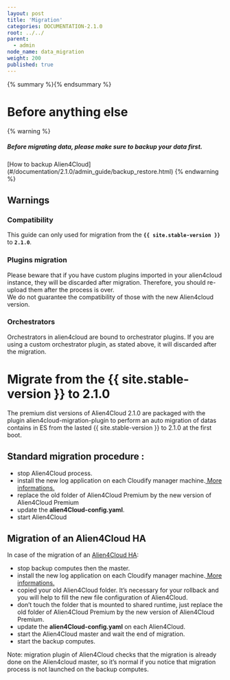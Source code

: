 ```yaml
---
layout: post
title: 'Migration'
categories: DOCUMENTATION-2.1.0
root: ../../
parent:
  - admin
node_name: data_migration
weight: 200
published: true
---
```


{% summary %}{% endsummary %}


# Before anything else

{% warning %}
<h5> Before migrating data, please make sure to backup your data first. </h5>
[How to backup Alien4Cloud](#/documentation/2.1.0/admin_guide/backup_restore.html)
{% endwarning %}

## Warnings

### Compatibility
This guide can only used for migration from the __`{{ site.stable-version }}`__ to __`2.1.0`__.



### Plugins migration
Please beware that if you have custom plugins imported in your alien4cloud instance, they will be discarded after migration. Therefore, you should re-upload them after the process is over.  
We do not guarantee the compatibility of those with the new Alien4cloud version.


### Orchestrators
Orchestrators in alien4cloud are bound to orchestrator plugins. If you are using a custom orchestrator plugin, as stated above, it will discarded after the migration.


# Migrate from the {{ site.stable-version }} to 2.1.0

The premium dist versions of Alien4Cloud 2.1.0 are packaged with the plugin alien4cloud-migration-plugin to perform an auto migration of datas contains in ES from the lasted {{ site.stable-version }} to 2.1.0 at the first boot.


## Standard migration procedure :

  * stop Alien4Cloud process.
  * install the new log application on each Cloudify manager machine.[ More informations.](#/documentation/2.1.0/orchestrators/cloudify4_driver/prerequisites_logs.html)
  * replace the old folder of Alien4Cloud Premium by the new version of Alien4Cloud Premium
  * update the **alien4Cloud-config.yaml**.
  * start Alien4Cloud


## Migration of an Alien4Cloud HA

In case of the migration of an [Alien4Cloud HA](#/documentation/2.1.0/admin_guide/ha.html):

  * stop backup computes then the master.
  * install the new log application on each Cloudify manager machine.[ More informations.](#/documentation/2.1.0/orchestrators/cloudify4_driver/prerequisites_logs.html)
  * copied your old Alien4Cloud folder. It’s necessary for your rollback and you will help to fill the new file configuration of Alien4Cloud.
  * don’t touch the folder that is mounted to shared runtime, just replace the old folder of Alien4Cloud Premium by the new version of Alien4Cloud Premium.
  * update the **alien4Cloud-config.yaml** on each Alien4Cloud.
  * start the Alien4Cloud master and wait the end of migration.
  * start the backup computes.

Note: migration plugin of Alien4Cloud checks that the migration is already done on the Alien4cloud master, so it’s normal if you notice that migration process is not launched on the backup computes.
